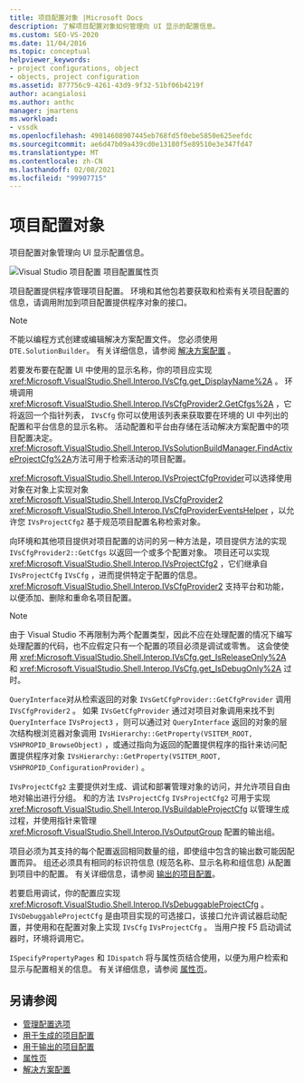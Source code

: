 ```yaml
---
title: 项目配置对象 |Microsoft Docs
description: 了解项目配置对象如何管理向 UI 显示的配置信息。
ms.custom: SEO-VS-2020
ms.date: 11/04/2016
ms.topic: conceptual
helpviewer_keywords:
- project configurations, object
- objects, project configuration
ms.assetid: 877756c9-4261-43d9-9f32-51bf06b4219f
author: acangialosi
ms.author: anthc
manager: jmartens
ms.workload:
- vssdk
ms.openlocfilehash: 49014608907445eb768fd5f0ebe5850e625eefdc
ms.sourcegitcommit: ae6d47b09a439cd0e13180f5e89510e3e347fd47
ms.translationtype: MT
ms.contentlocale: zh-CN
ms.lasthandoff: 02/08/2021
ms.locfileid: "99907715"
---
```

# <a name="project-configuration-object"></a>项目配置对象
项目配置对象管理向 UI 显示配置信息。

 ![Visual Studio 项目配置](../../extensibility/internals/media/vsprojectcfg.gif "vsProjectCfg") 项目配置属性页

 项目配置提供程序管理项目配置。 环境和其他包若要获取和检索有关项目配置的信息，请调用附加到项目配置提供程序对象的接口。

> [!NOTE]
> 不能以编程方式创建或编辑解决方案配置文件。 您必须使用 `DTE.SolutionBuilder`。 有关详细信息，请参阅 [解决方案配置](../../extensibility/internals/solution-configuration.md) 。

 若要发布要在配置 UI 中使用的显示名称，你的项目应实现 <xref:Microsoft.VisualStudio.Shell.Interop.IVsCfg.get_DisplayName%2A> 。 环境调用 <xref:Microsoft.VisualStudio.Shell.Interop.IVsCfgProvider2.GetCfgs%2A> ，它将返回一个指针列表， `IVsCfg` 你可以使用该列表来获取要在环境的 UI 中列出的配置和平台信息的显示名称。 活动配置和平台由存储在活动解决方案配置中的项目配置决定。 <xref:Microsoft.VisualStudio.Shell.Interop.IVsSolutionBuildManager.FindActiveProjectCfg%2A>方法可用于检索活动的项目配置。

 <xref:Microsoft.VisualStudio.Shell.Interop.IVsProjectCfgProvider>可以选择使用对象在对象上实现对象 <xref:Microsoft.VisualStudio.Shell.Interop.IVsCfgProvider2> <xref:Microsoft.VisualStudio.Shell.Interop.IVsCfgProviderEventsHelper> ，以允许您 `IVsProjectCfg2` 基于规范项目配置名称检索对象。

 向环境和其他项目提供对项目配置的访问的另一种方法是，项目提供方法的实现 `IVsCfgProvider2::GetCfgs` 以返回一个或多个配置对象。 项目还可以实现 <xref:Microsoft.VisualStudio.Shell.Interop.IVsProjectCfg2> ，它们继承自 `IVsProjectCfg` `IVsCfg` ，进而提供特定于配置的信息。 <xref:Microsoft.VisualStudio.Shell.Interop.IVsCfgProvider2> 支持平台和功能，以便添加、删除和重命名项目配置。

> [!NOTE]
> 由于 Visual Studio 不再限制为两个配置类型，因此不应在处理配置的情况下编写处理配置的代码，也不应假定只有一个配置的项目必须是调试或零售。 这会使使用 <xref:Microsoft.VisualStudio.Shell.Interop.IVsCfg.get_IsReleaseOnly%2A> 和 <xref:Microsoft.VisualStudio.Shell.Interop.IVsCfg.get_IsDebugOnly%2A> 过时。

 `QueryInterface`对从检索返回的对象 `IVsGetCfgProvider::GetCfgProvider` 调用 `IVsCfgProvider2` 。 如果 `IVsGetCfgProvider` 通过对项目对象调用来找不到 `QueryInterface` `IVsProject3` ，则可以通过对 `QueryInterface` 返回的对象的层次结构根浏览器对象调用 `IVsHierarchy::GetProperty(VSITEM_ROOT, VSHPROPID_BrowseObject)` ，或通过指向为返回的配置提供程序的指针来访问配置提供程序对象 `IVsHierarchy::GetProperty(VSITEM_ROOT, VSHPROPID_ConfigurationProvider)` 。

 `IVsProjectCfg2` 主要提供对生成、调试和部署管理对象的访问，并允许项目自由地对输出进行分组。 和的方法 `IVsProjectCfg` `IVsProjectCfg2` 可用于实现 <xref:Microsoft.VisualStudio.Shell.Interop.IVsBuildableProjectCfg> 以管理生成过程，并使用指针来管理 <xref:Microsoft.VisualStudio.Shell.Interop.IVsOutputGroup> 配置的输出组。

 项目必须为其支持的每个配置返回相同数量的组，即使组中包含的输出数可能因配置而异。 组还必须具有相同的标识符信息 (规范名称、显示名称和组信息) 从配置到项目中的配置。 有关详细信息，请参阅 [输出的项目配置](../../extensibility/internals/project-configuration-for-output.md)。

 若要启用调试，你的配置应实现 <xref:Microsoft.VisualStudio.Shell.Interop.IVsDebuggableProjectCfg> 。 `IVsDebuggableProjectCfg` 是由项目实现的可选接口，该接口允许调试器启动配置，并使用和在配置对象上实现 `IVsCfg` `IVsProjectCfg` 。 当用户按 F5 启动调试器时，环境将调用它。

 `ISpecifyPropertyPages` 和 `IDispatch` 将与属性页结合使用，以便为用户检索和显示与配置相关的信息。 有关详细信息，请参阅 [属性页](../../extensibility/internals/property-pages.md)。

## <a name="see-also"></a>另请参阅
- [管理配置选项](../../extensibility/internals/managing-configuration-options.md)
- [用于生成的项目配置](../../extensibility/internals/project-configuration-for-building.md)
- [用于输出的项目配置](../../extensibility/internals/project-configuration-for-output.md)
- [属性页](../../extensibility/internals/property-pages.md)
- [解决方案配置](../../extensibility/internals/solution-configuration.md)
